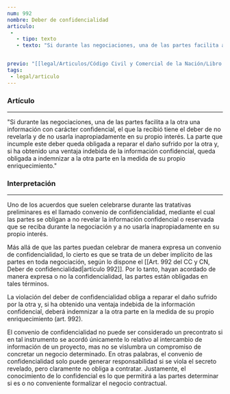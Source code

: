 ```yaml
---
num: 992
nombre: Deber de confidencialidad
articulo: 
 - 
   - tipo: texto
   - texto: "Si durante las negociaciones, una de las partes facilita a la otra una información con carácter confidencial, el que la recibió tiene el deber de no revelarla y de no usarla inapropiadamente en su propio interés. La parte que incumple este deber queda obligada a reparar el daño sufrido por la otra y, si ha obtenido una ventaja indebida de la información confidencial, queda obligada a indemnizar a la otra parte en la medida de su propio enriquecimiento."


previo: "[[legal/Articulos/Código Civil y Comercial de la Nación/Libro Tercero/Título 2/Capítulo 3/Sección 3/Sección 3, Tratativas contractuales.md|Sección 3, Tratativas contractuales]]"
tags: 
 - legal/articulo
---
```

### Artículo
---
"Si durante las negociaciones, una de las partes facilita a la otra una información con carácter confidencial, el que la recibió tiene el deber de no revelarla y de no usarla inapropiadamente en su propio interés. La parte que incumple este deber queda obligada a reparar el daño sufrido por la otra y, si ha obtenido una ventaja indebida de la información confidencial, queda obligada a indemnizar a la otra parte en la medida de su propio enriquecimiento."

### Interpretación
---
Uno de los acuerdos que suelen celebrarse durante las tratativas preliminares es el llamado convenio de confidencialidad, mediante el cual las partes se obligan a no revelar la información confidencial o reservada que se reciba durante la negociación y a no usarla inapropiadamente en su propio interés. 

Más allá de que las partes puedan celebrar de manera expresa un convenio de confidencialidad, lo cierto es que se trata de un deber implícito de las partes en toda negociación, según lo dispone el [[Art. 992 del CC y CN, Deber de confidencialidad|artículo 992]]. Por lo tanto, hayan acordado de manera expresa o no la confidencialidad, las partes están obligadas en tales términos. 

La violación del deber de confidencialidad obliga a reparar el daño sufrido por la otra y, si ha obtenido una ventaja indebida de la información confidencial, deberá indemnizar a la otra parte en la medida de su propio enriquecimiento (art. 992). 

El convenio de confidencialidad no puede ser considerado un precontrato si en tal instrumento se acordó únicamente lo relativo al intercambio de información de un proyecto, mas no se vislumbra un compromiso de concretar un negocio determinado. En otras palabras, el convenio de confidencialidad solo puede generar responsabilidad si se viola el secreto revelado, pero claramente no obliga a contratar. Justamente, el conocimiento de lo confidencial es lo que permitirá a las partes determinar si es o no conveniente formalizar el negocio contractual.